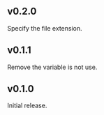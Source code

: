 ## v0.2.0

Specify the file extension.

## v0.1.1

Remove the variable is not use.

## v0.1.0

Initial release.
